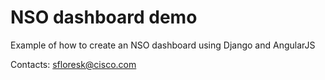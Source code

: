 # NSO dashboard demo

Example of how to create an NSO dashboard using Django and AngularJS

Contacts: sfloresk@cisco.com
